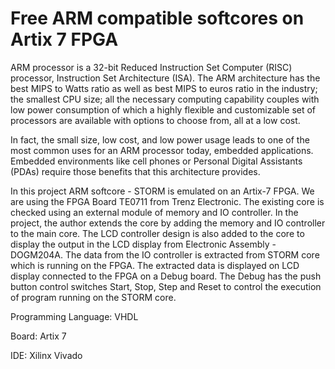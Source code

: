 # Free ARM compatible softcores on Artix 7 FPGA

ARM processor is a 32-bit Reduced Instruction Set Computer (RISC) processor, Instruction Set
Architecture (ISA). The ARM architecture has the best MIPS to Watts ratio as well as best
MIPS to euros ratio in the industry; the smallest CPU size; all the necessary computing capability
couples with low power consumption of which a highly flexible and customizable set of processors
are available with options to choose from, all at a low cost.

In fact, the small size, low cost, and low power usage leads to one of the most common uses for
an ARM processor today, embedded applications. Embedded environments like cell phones or
Personal Digital Assistants (PDAs) require those benefits that this architecture provides.

In this project ARM softcore - STORM is emulated on an Artix-7 FPGA. We are using the
FPGA Board TE0711 from Trenz Electronic. The existing core is checked using an external
module of memory and IO controller. In the project, the author extends the core by
adding the memory and IO controller to the main core. The LCD controller design is also
added to the core to display the output in the LCD display from Electronic
Assembly - DOGM204A.
The data from the IO controller is extracted from STORM core which is running on the FPGA.
The extracted data is displayed on LCD display connected to the FPGA on a Debug board.
The Debug has the push button control switches Start, Stop, Step and Reset to control the
execution of program running on the STORM core.

Programming Language: VHDL

Board: Artix 7

IDE: Xilinx Vivado
